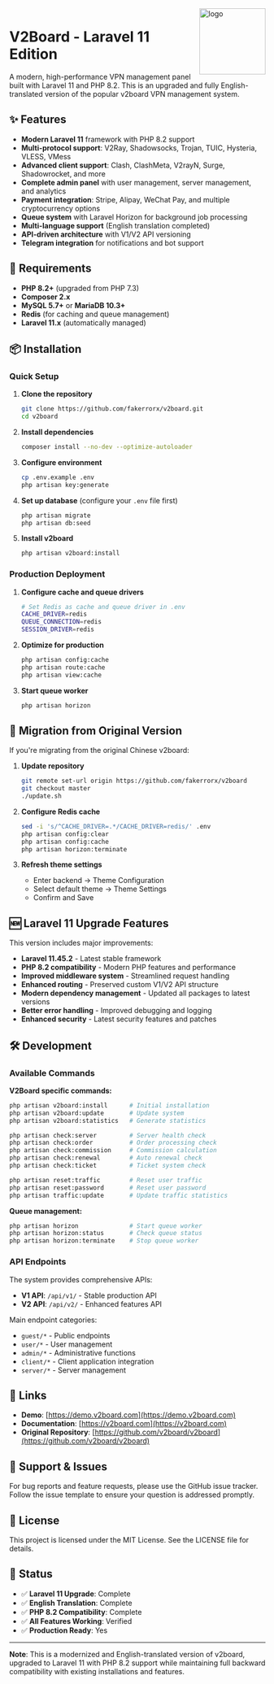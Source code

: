 <img src="https://avatars.githubusercontent.com/u/56885001?s=200&v=4" alt="logo" width="130" height="130" align="right"/>

# **V2Board - Laravel 11 Edition**

A modern, high-performance VPN management panel built with Laravel 11 and PHP 8.2. This is an upgraded and fully English-translated version of the popular v2board VPN management system.

## ✨ Features

- **Modern Laravel 11** framework with PHP 8.2 support
- **Multi-protocol support**: V2Ray, Shadowsocks, Trojan, TUIC, Hysteria, VLESS, VMess
- **Advanced client support**: Clash, ClashMeta, V2rayN, Surge, Shadowrocket, and more
- **Complete admin panel** with user management, server management, and analytics
- **Payment integration**: Stripe, Alipay, WeChat Pay, and multiple cryptocurrency options
- **Queue system** with Laravel Horizon for background job processing
- **Multi-language support** (English translation completed)
- **API-driven architecture** with V1/V2 API versioning
- **Telegram integration** for notifications and bot support

## 🚀 Requirements

- **PHP 8.2+** (upgraded from PHP 7.3)
- **Composer 2.x**
- **MySQL 5.7+** or **MariaDB 10.3+**
- **Redis** (for caching and queue management)
- **Laravel 11.x** (automatically managed)

## 📦 Installation

### Quick Setup

1. **Clone the repository**
   ```bash
   git clone https://github.com/fakerrorx/v2board.git
   cd v2board
   ```

2. **Install dependencies**
   ```bash
   composer install --no-dev --optimize-autoloader
   ```

3. **Configure environment**
   ```bash
   cp .env.example .env
   php artisan key:generate
   ```

4. **Set up database** (configure your `.env` file first)
   ```bash
   php artisan migrate
   php artisan db:seed
   ```

5. **Install v2board**
   ```bash
   php artisan v2board:install
   ```

### Production Deployment

1. **Configure cache and queue drivers**
   ```bash
   # Set Redis as cache and queue driver in .env
   CACHE_DRIVER=redis
   QUEUE_CONNECTION=redis
   SESSION_DRIVER=redis
   ```

2. **Optimize for production**
   ```bash
   php artisan config:cache
   php artisan route:cache
   php artisan view:cache
   ```

3. **Start queue worker**
   ```bash
   php artisan horizon
   ```

## 🔧 Migration from Original Version

If you're migrating from the original Chinese v2board:

1. **Update repository**
   ```bash
   git remote set-url origin https://github.com/fakerrorx/v2board  
   git checkout master  
   ./update.sh  
   ```

2. **Configure Redis cache**
   ```bash
   sed -i 's/^CACHE_DRIVER=.*/CACHE_DRIVER=redis/' .env
   php artisan config:clear
   php artisan config:cache
   php artisan horizon:terminate
   ```

3. **Refresh theme settings**
   - Enter backend → Theme Configuration
   - Select default theme → Theme Settings  
   - Confirm and Save

## 🆕 Laravel 11 Upgrade Features

This version includes major improvements:

- **Laravel 11.45.2** - Latest stable framework
- **PHP 8.2 compatibility** - Modern PHP features and performance
- **Improved middleware system** - Streamlined request handling
- **Enhanced routing** - Preserved custom V1/V2 API structure
- **Modern dependency management** - Updated all packages to latest versions
- **Better error handling** - Improved debugging and logging
- **Enhanced security** - Latest security features and patches

## 🛠️ Development

### Available Commands

**V2Board specific commands:**
```bash
php artisan v2board:install      # Initial installation
php artisan v2board:update       # Update system
php artisan v2board:statistics   # Generate statistics

php artisan check:server         # Server health check
php artisan check:order          # Order processing check
php artisan check:commission     # Commission calculation
php artisan check:renewal        # Auto renewal check
php artisan check:ticket         # Ticket system check

php artisan reset:traffic        # Reset user traffic
php artisan reset:password       # Reset user password
php artisan traffic:update       # Update traffic statistics
```

**Queue management:**
```bash
php artisan horizon              # Start queue worker
php artisan horizon:status       # Check queue status
php artisan horizon:terminate    # Stop queue worker
```

### API Endpoints

The system provides comprehensive APIs:

- **V1 API**: `/api/v1/` - Stable production API
- **V2 API**: `/api/v2/` - Enhanced features API

Main endpoint categories:
- `guest/*` - Public endpoints
- `user/*` - User management  
- `admin/*` - Administrative functions
- `client/*` - Client application integration
- `server/*` - Server management

## 🔗 Links

- **Demo**: [https://demo.v2board.com](https://demo.v2board.com)
- **Documentation**: [https://v2board.com](https://v2board.com)
- **Original Repository**: [https://github.com/v2board/v2board](https://github.com/v2board/v2board)

## 🐛 Support & Issues

For bug reports and feature requests, please use the GitHub issue tracker. Follow the issue template to ensure your question is addressed promptly.

## 📄 License

This project is licensed under the MIT License. See the LICENSE file for details.

## 🎯 Status

- ✅ **Laravel 11 Upgrade**: Complete
- ✅ **English Translation**: Complete  
- ✅ **PHP 8.2 Compatibility**: Complete
- ✅ **All Features Working**: Verified
- ✅ **Production Ready**: Yes

---

**Note**: This is a modernized and English-translated version of v2board, upgraded to Laravel 11 with PHP 8.2 support while maintaining full backward compatibility with existing installations and features.
